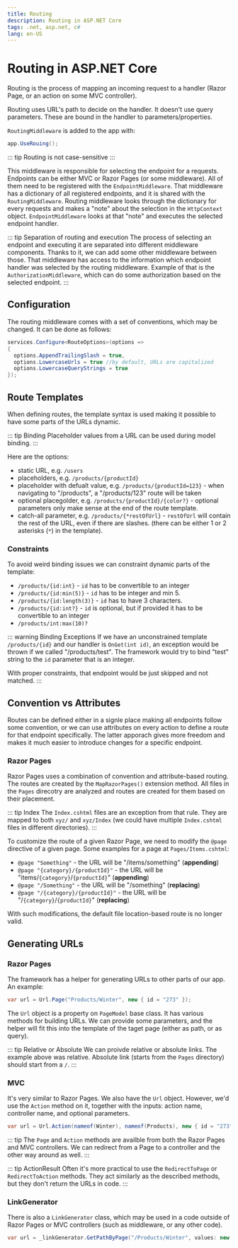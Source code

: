 ```yaml
---
title: Routing
description: Routing in ASP.NET Core
tags: .net, asp.net, c#
lang: en-US
---
```


# Routing in ASP.NET Core

Routing is the process of mapping an incoming request to a handler (Razor Page,
or an action on some MVC controller).

Routing uses URL's path to decide on the handler. It doesn't use query
parameters. These are bound in the handler to parameters/properties.

`RoutingMiddleware` is added to the app with:

```cs
app.UseRouing();
```

::: tip
Routing is not case-sensitive
:::

This middleware is responsible for selecting the endpoint for a requests.
Endpoints can be either MVC or Razor Pages (or some middleware). All of them
need to be registered with the `EndpointMiddleware`. That middleware has a
dictionary of all registered endpoints, and it is shared with the
`RoutingMiddleware`. Routing middleware looks through the dictionary for every
requests and makes a "note" about the selection in the `HttpContext` object.
`EndpointMiddleware` looks at that "note" and executes the selected endpoint
handler.

::: tip Separation of routing and execution
The process of selecting an endpoint and executing it are separated into
different middleware components. Thanks to it, we can add some other middleware
between those. That middleware has access to the information which endpoint
handler was selected by the routing middleware. Example of that is the
`AuthorizationMiddleware`, which can do some authorization based on the selected
endpoint.
:::

## Configuration

The routing middleware comes with a set of conventions, which may be changed. It can be done as follows:

```csharp
services.Configure<RouteOptions>(options => 
{
  options.AppendTrailingSlash = true,
  options.LowercaseUrls = true //by default, URLs are capitalized
  options.LowercaseQueryStrings = true
});
```

## Route Templates

When defining routes, the template syntax is used making it possible to have
some parts of the URLs dynamic.

::: tip Binding
Placeholder values from a URL can be used during model binding.
:::

Here are the options:

- static URL, e.g. `/users`
- placeholders, e.g. `/products/{productId}`
- placeholder with defualt value, e.g. `/products/{productId=123}` - when
  navigating to "/products", a "/products/123" route will be taken
- optional placegolder, e.g. `/products/{productId}/{color?}` - optional
  parameters only make sense at the end of the route template.
- catch-all parameter, e.g. `/products/{*restOfUrl}` - `restOfUrl` will contain
  the rest of the URL, even if there are slashes. (there can be either 1 or 2
  asterisks (`*`) in the template).

### Constraints

To avoid weird binding issues we can constraint dynamic parts of the template:

- `/products/{id:int}` - `id` has to be convertible to an integer
- `/products/{id:min(5)}` - `id` has to be integer and min 5.
- `/products/{id:length(3)}` - `id` has to have 3 characters.
- `/products/{id:int?}` - `id` is optional, but if provided it has to be
  convertible to an integer
- `/products/int:max(10)?`

::: warning Binding Exceptions
If we have an unconstrained template `/products/{id}` and our handler is
`OnGet(int id)`, an exception would be thrown if we called "/products/test". The
framework would try to bind "test" string to the `id` parameter that is an
integer.

With proper constraints, that endpoint would be just skipped and not matched.
:::

## Convention vs Attributes

Routes can be defined either in a signle place making all endpoints follow some
convention, or we can use attributes on every action to define a route for that
endpoint specifically. The latter apporach gives more freedom and makes it much
easier to introduce changes for a specific endpoint.

### Razor Pages

Razor Pages uses a combination of convention and attribute-based routing. The
routes are created by the `MapRazorPages()` extension method. All files in the
`Pages` direcotry are analyzed and routes are created for them based on their
placement.

::: tip Index
The `Index.cshtml` files are an exception from that rule. They are mapped to
both `xyz/` and `xyz/Index` (we could have multiple `Index.cshtml` files in
different directories).
:::

To customize the route of a given Razor Page, we need to modify the `@page`
directive of a given page. Some examples for a page at `Pages/Items.cshtml`:

- `@page "Something"` - the URL will be "/items/something" (**appending**)
- `@page "{category}/{productId}"` - the URL will be
  "items/`{category}`/`{productId}`" (**appending**)
- `@page "/Something"` - the URL will be "/something" (**replacing**)
- `@page "/{category}/{productId}"` - the URL will be
  "/`{category}`/`{productId}`" (**replacing**)

With such modifications, the default file location-based route is no longer
valid.

## Generating URLs

### Razor Pages

The framework has a helper for generating URLs to other parts of our app.
An example:

```csharp
var url = Url.Page("Products/Winter", new { id = "273" });
```

The `Url` object is a property on `PageModel` base class. It has various methods
for building URLs. We can provide some parameters, and the helper will fit this
into the template of the taget page (either as path, or as query).

::: tip Relative or Absolute
We can proivde relative or absolute links. The example above was relative.
Absolute link (starts from the `Pages` directory) should start from a `/`.
:::

### MVC

It's very similar to Razor Pages. We also have the `Url` object. However, we'd
use the `Action` method on it, together with the inputs: action name, controller
name, and optional parameters.

```csharp
var url = Url.Action(nameof(Winter), nameof(Products), new { id = "273" });
```

::: tip
The `Page` and `Action` methods are availble from both the Razor Pages and MVC
controllers. We can redirect from a Page to a controller and the other way
around as well.
:::

::: tip ActionResult
Often it's more practical to use the `RedirectToPage` or `RedirectToAction`
methods. They act similarly as the described methods, but they don't return the
URLs in code.
:::

### LinkGenerator

There is also a `LinkGenerator` class, which may be used in a code outside of
Razor Pages or MVC controllers (such as middleware, or any other code).

```csharp
var url = _linkGenerator.GetPathByPage("/Products/Winter", values: new { id: "273" });
```